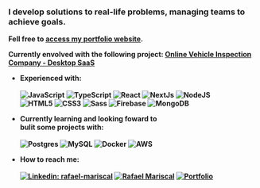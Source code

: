 <h3>I develop solutions to real-life problems, managing teams to achieve goals.</h3>

<strong>Fell free to [access my portfolio website](https://rafaelmariscal.vercel.app/).</strong>

<strong>Currently envolved with the following project: [Online Vehicle Inspection Company - Desktop SaaS](https://www.rdinspecoesveiculares.com.br/)<strong>

- Experienced with:</br></br>
 ![JavaScript](https://xesque.rocketseat.dev/platform/tech/javascript.svg)
 ![TypeScript](https://xesque.rocketseat.dev/platform/tech/typescript.svg)
 ![React](https://xesque.rocketseat.dev/platform/tech/reactjs.svg)
 ![NextJs](https://xesque.rocketseat.dev/platform/tech/nextjs.svg)
 ![NodeJS](https://xesque.rocketseat.dev/platform/tech/node.svg)</br>
 ![HTML5](https://xesque.rocketseat.dev/platform/tech/html5.svg)
 ![CSS3](https://xesque.rocketseat.dev/platform/tech/css3.svg)
 ![Sass](https://xesque.rocketseat.dev/platform/tech/tailwind.svg)
 ![Firebase](https://xesque.rocketseat.dev/platform/tech/firebase.svg)
 ![MongoDB](https://xesque.rocketseat.dev/platform/tech/mongodb.svg)
  
- Currently learning and looking foward to </br>bulit some projects with:</br></br>
 ![Postgres](https://xesque.rocketseat.dev/platform/tech/postgresql.svg)
 ![MySQL](https://xesque.rocketseat.dev/platform/tech/mysql.svg)
 ![Docker](https://xesque.rocketseat.dev/platform/tech/docker.svg)
 ![AWS](https://xesque.rocketseat.dev/platform/tech/aws.svg)
  
- How to reach me: </br></br>
[![Linkedin: rafael-mariscal](https://img.shields.io/badge/LinkedIn-0077B5?style=for-the-badge&logo=linkedin&logoColor=white)](https://www.linkedin.com/in/rafael-mariscal/)
[![Rafael Mariscal](https://img.shields.io/badge/Microsoft_Outlook-272a62?style=for-the-badge&logo=microsoft-outlook&logoColor=white)](mailto:rafael_mariscal_@outlook.com)
[![Portfolio](https://img.shields.io/badge/Personal_Portfolio-000000?style=for-the-badge&logo=vercel&logoColor=white)](https://rafaelmariscal.vercel.app/)
